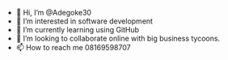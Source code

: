 - 👋 Hi, I’m @Adegoke30
- 👀 I’m interested in software development 
- 🌱 I’m currently learning using GitHub 
- 💞️ I’m looking to collaborate online with big business tycoons. 
- 📫 How to reach me 08169598707 

<!---
Adegoke30/Adegoke30 is a ✨ special ✨ repository because its `README.md` (this file) appears on your GitHub profile.
You can click the Preview link to take a look at your changes.
--->

